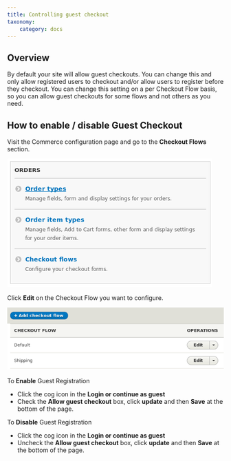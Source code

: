 ```yaml
---
title: Controlling guest checkout
taxonomy:
    category: docs
---
```


## Overview

By default your site will allow guest checkouts.
You can change this and only allow registered users to checkout and/or allow users to register before they checkout.
You can change this setting on a per Checkout Flow basis, so you can allow guest checkouts for some flows and not others as you need.

## How to enable / disable Guest Checkout

Visit the Commerce configuration page and go to the **Checkout Flows** section.

![Select Checkout Flows](commerce2-order-configuration.png)

Click **Edit** on the Checkout Flow you want to configure.

![Select Checkout Flow](commerce2-checkout-flows.png)


To **Enable** Guest Registration
 - Click the cog icon in the **Login or continue as guest**
 - Check the **Allow guest checkout** box, click **update** and then **Save** at the bottom of the page.

To **Disable** Guest Registration
- Click the cog icon in the **Login or continue as guest**
- Uncheck the **Allow guest checkout** box, click **update** and then **Save** at the bottom of the page.
